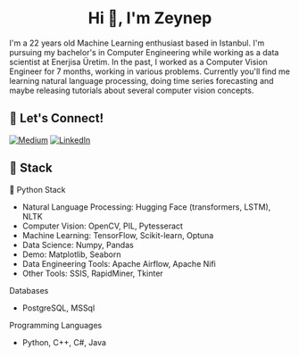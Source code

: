 <h1 align="center">Hi 👋, I'm Zeynep</h1>


I'm a 22 years old Machine Learning enthusiast based in Istanbul. I'm pursuing my bachelor's in Computer Engineering while working as a data scientist at Enerjisa Üretim. In the past, I worked as a Computer Vision Engineer for 7 months, working in various problems. Currently you'll find me learning natural language processing, doing time series forecasting and maybe releasing tutorials about several computer vision concepts.

## 🔗 Let's Connect!
<a href="https://medium.com/@zeynepaslann" target="_blank"><img alt="Medium" src="https://img.shields.io/badge/medium-%2312100E.svg?&style=for-the-badge&logo=medium&logoColor=white" /></a>
<a href="https://www.linkedin.com/in/zeynep-aslan/" target="_blank"><img alt="LinkedIn" src="https://img.shields.io/badge/linkedin-%230077B5.svg?&style=for-the-badge&logo=linkedin&logoColor=white" /></a>

## 🔨 Stack 

🐍 Python Stack
- Natural Language Processing: Hugging Face (transformers, LSTM), NLTK
- Computer Vision: OpenCV, PIL, Pytesseract
- Machine Learning: TensorFlow, Scikit-learn, Optuna
- Data Science: Numpy, Pandas
- Demo: Matplotlib, Seaborn
- Data Engineering Tools: Apache Airflow, Apache Nifi
- Other Tools: SSIS, RapidMiner, Tkinter

Databases
- PostgreSQL, MSSql

Programming Languages
- Python, C++, C#, Java
